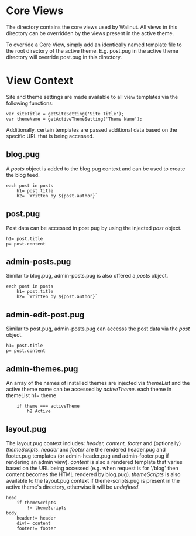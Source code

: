 # Core Views

The directory contains the core views used by Wallnut. All views in this directory can be overridden by the views present in the active theme.

To override a Core View, simply add an identically named template file to the root directory of the active theme. E.g. post.pug in the active theme directory will override post.pug in this directory.


# View Context

Site and theme settings are made available to all view templates via the following functions:

    var siteTitle = getSiteSetting('Site Title');
    var themeName = getActiveThemeSetting('Theme Name');

Additionally, certain templates are passed additional data based on the specific URL that is being accessed.


## blog.pug

A *posts* object is added to the blog.pug context and can be used to create the blog feed.

    each post in posts
        h1= post.title
        h2= `Written by ${post.author}`


## post.pug

Post data can be accessed in post.pug by using the injected *post* object.

    h1= post.title
    p= post.content


## admin-posts.pug

Similar to blog.pug, admin-posts.pug is also offered a *posts* object.

    each post in posts
        h1= post.title
        h2= `Written by ${post.author}`


## admin-edit-post.pug

Similar to post.pug, admin-posts.pug can accesss the post data via the *post* object.

    h1= post.title
    p= post.content


## admin-themes.pug

An array of the names of installed themes are injected via *themeList* and the active theme name can be accessed by *activeTheme*.
    each theme in themeList
        h1= theme
        
        if theme === activeTheme
            h2 Active


## layout.pug

The layout.pug context includes: *header, content, footer* and (optionally) *themeScripts*. *header* and *footer* are the rendered header.pug and footer.pug templates (or admin-header.pug and admin-footer.pug if rendering an admin view). *content* is also a rendered template that varies based on the URL being accessed (e.g. when request is for '/blog' then content becomes the HTML rendered by blog.pug). *themeScripts* is also available to the layout.pug context if theme-scripts.pug is present in the active theme's directory, otherwise it will be *undefined*.

    head
        if themeScripts
            != themeScripts
    body
        header!= header    
        div!= content
        footer!= footer